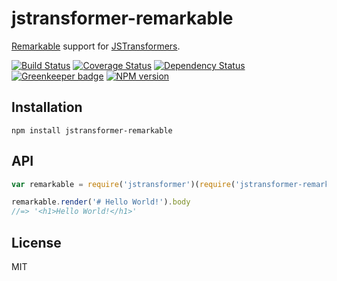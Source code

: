 # jstransformer-remarkable

[Remarkable](http://npm.im/remarkable) support for [JSTransformers](http://github.com/jstransformers).

[![Build Status](https://img.shields.io/travis/jstransformers/jstransformer-remarkable/master.svg)](https://travis-ci.org/jstransformers/jstransformer-remarkable)
[![Coverage Status](https://img.shields.io/codecov/c/github/jstransformers/jstransformer-remarkable/master.svg)](https://codecov.io/gh/jstransformers/jstransformer-remarkable)
[![Dependency Status](https://img.shields.io/david/jstransformers/jstransformer-remarkable/master.svg)](http://david-dm.org/jstransformers/jstransformer-remarkable)
[![Greenkeeper badge](https://badges.greenkeeper.io/jstransformers/jstransformer-remarkable.svg)](https://greenkeeper.io/)
[![NPM version](https://img.shields.io/npm/v/jstransformer-remarkable.svg)](https://www.npmjs.org/package/jstransformer-remarkable)

## Installation

    npm install jstransformer-remarkable

## API

```js
var remarkable = require('jstransformer')(require('jstransformer-remarkable'))

remarkable.render('# Hello World!').body
//=> '<h1>Hello World!</h1>'
```

## License

MIT
